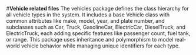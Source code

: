 #**Vehicle related files**
The vehicles package defines the class hierarchy for all vehicle types in the system. It includes a base Vehicle class with common attributes like make, model, year, and plate number, and subclasses 
such as Car, Truck, GasolineCar, ElectricCar, DieselTruck, and ElectricTruck, each adding specific features like passenger count, fuel tank, or range. This package uses inheritance and polymorphism to 
model real-world vehicle behavior while managing unique identifiers for each type.
